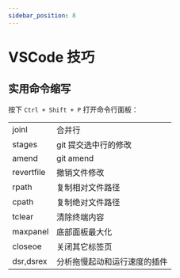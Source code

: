 ```yaml
---
sidebar_position: 8
---
```


# VSCode 技巧

## 实用命令缩写

按下 `Ctrl + Shift + P` 打开命令行面板：

 <div className="no-table-header no-table-border">

|            |                              |
| ---------- | ---------------------------- |
| joinl      | 合并行                       |
| stages     | git 提交选中行的修改         |
| amend      | git amend                    |
| revertfile | 撤销文件修改                 |
| rpath      | 复制相对文件路径             |
| cpath      | 复制绝对文件路径             |
| tclear     | 清除终端内容                 |
| maxpanel   | 底部面板最大化               |
| closeoe    | 关闭其它标签页               |
| dsr,dsrex  | 分析拖慢起动和运行速度的插件 |

</div>
